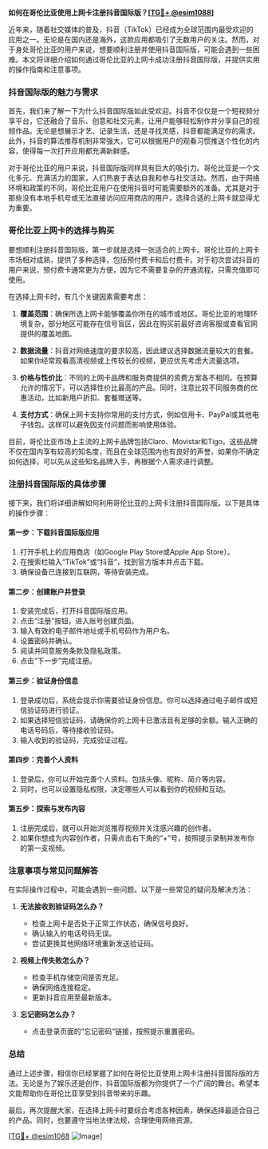 **如何在哥伦比亚使用上网卡注册抖音国际版？[[TG💪+ @esim1088](https://t.me/s/esim1088)]**

近年来，随着社交媒体的普及，抖音（TikTok）已经成为全球范围内最受欢迎的应用之一。无论是在国内还是海外，这款应用都吸引了无数用户的关注。然而，对于身处哥伦比亚的用户来说，想要顺利注册并使用抖音国际版，可能会遇到一些困难。本文将详细介绍如何通过哥伦比亚的上网卡成功注册抖音国际版，并提供实用的操作指南和注意事项。

### 抖音国际版的魅力与需求

首先，我们来了解一下为什么抖音国际版如此受欢迎。抖音不仅仅是一个短视频分享平台，它还融合了音乐、创意和社交元素，让用户能够轻松制作并分享自己的视频作品。无论是想展示才艺、记录生活，还是寻找灵感，抖音都能满足你的需求。此外，抖音的算法推荐机制非常强大，它可以根据用户的观看习惯推送个性化的内容，使得每一次打开应用都充满新鲜感。

对于哥伦比亚的用户来说，抖音国际版同样具有巨大的吸引力。哥伦比亚是一个文化多元、充满活力的国家，人们热衷于表达自我和参与社交活动。然而，由于网络环境和政策的不同，哥伦比亚用户在使用抖音时可能需要额外的准备。尤其是对于那些没有本地手机号或无法直接访问应用商店的用户，选择合适的上网卡就显得尤为重要。

### 哥伦比亚上网卡的选择与购买

要想顺利注册抖音国际版，第一步就是选择一张适合的上网卡。哥伦比亚的上网卡市场相对成熟，提供了多种选择，包括预付费卡和后付费卡。对于初次尝试抖音的用户来说，预付费卡通常更为方便，因为它不需要复杂的开通流程，只需充值即可使用。

在选择上网卡时，有几个关键因素需要考虑：

1. **覆盖范围**：确保所选上网卡能够覆盖你所在的城市或地区。哥伦比亚的地理环境复杂，部分地区可能存在信号盲区，因此在购买前最好咨询客服或查看官网提供的覆盖地图。
   
2. **数据流量**：抖音对网络速度的要求较高，因此建议选择数据流量较大的套餐。如果你经常观看高清视频或上传较长的视频，更应优先考虑大流量选项。

3. **价格与性价比**：不同的上网卡品牌和服务商提供的资费方案各不相同。在预算允许的情况下，可以选择性价比最高的产品。同时，注意比较不同服务商的优惠活动，比如新用户折扣、套餐赠送等。

4. **支付方式**：确保上网卡支持你常用的支付方式，例如信用卡、PayPal或其他电子钱包。这样可以避免因支付问题而影响使用体验。

目前，哥伦比亚市场上主流的上网卡品牌包括Claro、Movistar和Tigo。这些品牌不仅在国内享有较高的知名度，而且在全球范围内也有良好的声誉。如果你不确定如何选择，可以先从这些知名品牌入手，再根据个人需求进行调整。

### 注册抖音国际版的具体步骤

接下来，我们将详细讲解如何利用哥伦比亚的上网卡注册抖音国际版。以下是具体的操作步骤：

#### 第一步：下载抖音国际版应用

1. 打开手机上的应用商店（如Google Play Store或Apple App Store）。
2. 在搜索栏输入“TikTok”或“抖音”，找到官方版本并点击下载。
3. 确保设备已连接到互联网，等待安装完成。

#### 第二步：创建账户并登录

1. 安装完成后，打开抖音国际版应用。
2. 点击“注册”按钮，进入账号创建页面。
3. 输入有效的电子邮件地址或手机号码作为用户名。
4. 设置密码并确认。
5. 阅读并同意服务条款及隐私政策。
6. 点击“下一步”完成注册。

#### 第三步：验证身份信息

1. 登录成功后，系统会提示你需要验证身份信息。你可以选择通过电子邮件或短信验证码进行验证。
2. 如果选择短信验证码，请确保你的上网卡已激活且有足够的余额。输入正确的电话号码后，等待接收验证码。
3. 输入收到的验证码，完成验证过程。

#### 第四步：完善个人资料

1. 登录后，你可以开始完善个人资料。包括头像、昵称、简介等内容。
2. 同时，也可以设置隐私权限，决定哪些人可以看到你的视频和互动。

#### 第五步：探索与发布内容

1. 注册完成后，就可以开始浏览推荐视频并关注感兴趣的创作者。
2. 如果你想成为内容创作者，只需点击右下角的“+”号，按照提示录制并发布你的第一支视频。

### 注意事项与常见问题解答

在实际操作过程中，可能会遇到一些问题。以下是一些常见的疑问及解决方法：

1. **无法接收到验证码怎么办？**
   - 检查上网卡是否处于正常工作状态，确保信号良好。
   - 确认输入的电话号码无误。
   - 尝试更换其他网络环境重新发送验证码。

2. **视频上传失败怎么办？**
   - 检查手机存储空间是否充足。
   - 确保网络连接稳定。
   - 更新抖音应用至最新版本。

3. **忘记密码怎么办？**
   - 点击登录页面的“忘记密码”链接，按照提示重置密码。

### 总结

通过上述步骤，相信你已经掌握了如何在哥伦比亚使用上网卡注册抖音国际版的方法。无论是为了娱乐还是创作，抖音国际版都为你提供了一个广阔的舞台。希望本文能帮助你在哥伦比亚享受到抖音带来的乐趣。

最后，再次提醒大家，在选择上网卡时要综合考虑各种因素，确保选择最适合自己的产品。同时，也要遵守当地法律法规，合理使用网络资源。

[[TG💪+ @esim1088](https://t.me/s/esim1088) ![Image](https://i.postimg.cc/4NQfJmqS/Snipaste-2025-05-13-00-14-12.png)]